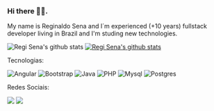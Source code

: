 ### Hi there 👋:smiley:.

My name is Reginaldo Sena and I´m experienced (+10 years) fullstack developer living in Brazil and I'm studing new technologies.

![Regi Sena's github stats](https://github-readme-stats.vercel.app/api?username=regisena&show_icons=true&theme=radical)
[![Regi Sena's github stats](https://github-readme-stats.vercel.app/api/wakatime?username=regisena)](https://github.com/regisena/github-readme-stats)

Tecnologias:

![Angular](https://img.shields.io/badge/Angular-DD0031?style=for-the-badge&logo=angular&logoColor=white)
![Bootstrap](https://img.shields.io/badge/Bootstrap-563D7C?style=for-the-badge&logo=bootstrap&logoColor=white)
![Java](https://img.shields.io/badge/Java-ED8B00?style=for-the-badge&logo=java&logoColor=white)
![PHP](https://img.shields.io/badge/PHP-777BB4?style=for-the-badge&logo=php&logoColor=white)
![Mysql](https://img.shields.io/badge/MySQL-00000F?style=for-the-badge&logo=mysql&logoColor=white)
![Postgres](https://img.shields.io/badge/PostgreSQL-316192?style=for-the-badge&logo=postgresql&logoColor=white)

Redes Sociais:

<a href="https://www.linkedin.com/in/regisena" target="_blank"><img src="https://img.shields.io/badge/-LinkedIn-%230077B5?style=for-the-badge&logo=linkedin&logoColor=white" target="_blank"></a>
<a href="https://instagram.com/front_dev_back" target="_blank"><img src="https://img.shields.io/badge/-Instagram-%23E4405F?style=for-the-badge&logo=instagram&logoColor=white" target="_blank"></a>

